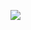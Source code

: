 [![](https://jitpack.io/v/ExoraStudios/Exo-pay-API.svg)](https://jitpack.io/#ExoraStudios/Exo-pay-API)
